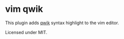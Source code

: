 # vim qwik

This plugin adds [qwik](http://qwik.jp/) syntax highlight to the vim editor.

Licensed under MIT.
